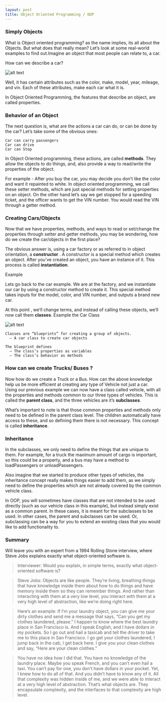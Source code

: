 ```yaml
---
layout: post
title: Object Oriented Programming / OOP
---
```


### Simply Objects

What is Object oriented programming? as the name implies,  its all about the Objects. But what does that really mean?
Let’s look at some real-world examples to find out.Imagine an object that most people can relate to, a car.


How can we describe a car?

![alt text](http://tejbans.github.io/images/Pagani.jpg)


Well, it has certain attributes such as the color, make, model, year, mileage, and vin. Each of these attributes, make each car what it is.

In Object Oriented Programming, the features that describe an object, are called properties.

### Behavior of an Object

The next question is, what are the actions a car can do, or can be done by the car? Let’s take some of the obvious ones:
    
    Car can carry passengers
    Car can drive
    Car can Stop

In Object Oriented programming, these actions, are called **methods**. They allow the objects to do things, and, also provide a way to read/write the properties of the object.

For example - After you buy the car, you may decide you don’t like the color and want it repainted to white. In object oriented programming, we call these setter methods, which are just special methods for setting properties on an object. On the other hand let’s say we get stopped for a speeding ticket, and the officer wants to get the VIN number. You would read the VIN through a getter method.


### Creating Cars/Objects

Now that we have properties, methods, and ways to read or set/change the properties through setter and getter methods, you may be wondering, how do we create the car/objects in the first place?

The obvious answer is, using a car factory or as referred to in object orientation, a **constructor** . A constructor is a special method which creates an object. After you’ve created an object, you have an instance of it. This process is called **instantiation**.


Example

Lets go back to the car example. We are at the factory, and we instantiate our car by using a constructor method to create it. This special method takes inputs for the model, color, and VIN number, and outputs a brand new car.

At this point , we’ll change terms, and instead of calling these objects, we’ll now call them **classes**. Example the Car Class

![alt text](http://tejbans.github.io/images/classes_and_objects.jpg "Car Objects")

    Classes are “blueprints” for creating a group of objects.
      – A car class to create car objects

    The blueprint defines
      – The class’s properties as variables
      – The class’s behavior as methods


### How can we create Trucks/ Buses ?

Now how do we create a Truck or a Bus. How can the above knowledge help us be more efficient at creating any type of Vehicle not just a car.
Using our previous example we can now have a class called vehicle, with all the properties and methods common to our three types of vehicles. This is called the **parent class**, and the three vehicles are it’s **subclasses**. 

What’s important to note is that those common properties and methods only need to be defined in the parent class level. The children automatically have access to these, and so defining them there is not necessary. This concept is called **inheritance**.


### Inheritance

In the subclasses, we only need to define the things that are unique to them. For example, for a truck the maximum amount of cargo is important, so this could be a property, and a bus may have a method to loadPassengers or unloadPassengers.

Also imagine that we started to produce other types of vehicles, the inheritance concept really makes things easier to add them, as we simply need to define the properties which are not already covered by the common vehicle class.

In OOP, you will sometimes have classes that are not intended to be used directly (such as our vehicle class in this example), but instead simply exist as a common parent. In these cases, it is meant for the subclasses to be used. In other cases, the parent and subclasses can be used. Or, subclassing can be a way for you to extend an existing class that you would like to add functionality to.


### Summary


Will leave you with an expert from a 1994 Rolling Stone interview, where Steve Jobs explains exactly what object-oriented software is.

> Interviewer: Would you explain, in simple terms, exactly what object-oriented software is?

>Steve Jobs: Objects are like people. They’re living, breathing things that have knowledge inside them about how to do things and have memory inside them so they can remember things. And rather than interacting with them at a very low level, you interact with them at a very high level of abstraction, like we’re doing right here.

>Here’s an example: If I’m your laundry object, you can give me your dirty clothes and send me a message that says, “Can you get my clothes laundered, please.” I happen to know where the best laundry place in San Francisco is. And I speak English, and I have dollars in my pockets. So I go out and hail a taxicab and tell the driver to take me to this place in San Francisco. I go get your clothes laundered, I jump back in the cab, I get back here. I give you your clean clothes and say, “Here are your clean clothes.”

>You have no idea how I did that. You have no knowledge of the laundry place. Maybe you speak French, and you can’t even hail a taxi. You can’t pay for one, you don’t have dollars in your pocket. Yet, I knew how to do all of that. And you didn’t have to know any of it. All that complexity was hidden inside of me, and we were able to interact at a very high level of abstraction. That’s what objects are. They encapsulate complexity, and the interfaces to that complexity are high level.


